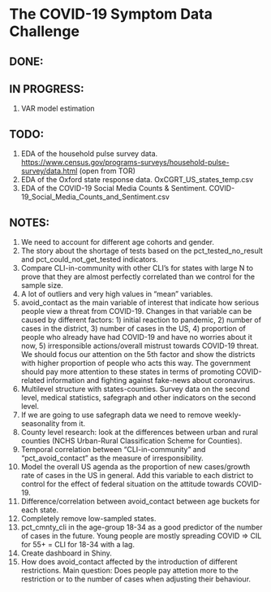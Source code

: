 # The COVID-19 Symptom Data Challenge

## DONE:

## IN PROGRESS:
1. VAR model estimation

## TODO:
1. EDA of the household pulse survey data. https://www.census.gov/programs-surveys/household-pulse-survey/data.html (open from TOR)
2. EDA of the Oxford state response data. OxCGRT_US_states_temp.csv
3. EDA of the COVID-19 Social Media Counts & Sentiment. COVID-19_Social_Media_Counts_and_Sentiment.csv

## NOTES:
1. We need to account for different age cohorts and gender.
2. The story about the shortage of tests based on the pct_tested_no_result and pct_could_not_get_tested indicators.
3. Compare CLI-in-community with other CLI’s for states with large N to prove that they are almost perfectly correlated than we control for the sample size.
4. A lot of outliers and very high values in “mean” variables.
5. avoid_contact as the main variable of interest that indicate how serious people view a threat from COVID-19. Changes in that variable can be caused by different factors: 1) initial reaction to pandemic, 2) number of cases in the district, 3) number of cases in the US, 4) proportion of people who already have had COVID-19 and have no worries about it now, 5) irresponsible actions/overall mistrust towards COVID-19 threat. We should focus our attention on the 5th factor and show the districts with higher proportion of people who acts this way. The government should pay more attention to these states in terms of promoting COVID-related information and fighting against fake-news about coronavirus.
6. Multilevel structure with states-counties. Survey data on the second level, medical statistics, safegraph and other indicators on the second level.
7. If we are going to use safegraph data we need to remove weekly-seasonality from it.
8. County level research: look at the differences between urban and rural counties (NCHS Urban-Rural Classification Scheme for Counties).
9. Temporal correlation between “CLI-in-community” and “pct_avoid_contact” as the measure of irresponsibility.
10.	Model the overall US agenda as the proportion of new cases/growth rate of cases in the US in general. Add this variable to each district to control for the effect of federal situation on the attitude towards COVID-19.
11. Difference/correlation between avoid_contact between age buckets for each state.
12. Completely remove low-sampled states.
13. pct_cmnty_cli in the age-group 18-34 as a good predictor of the number of cases in the future. Young people are mostly spreading COVID => CIL for 55+ = CLI for 18-34 with a lag.
14. Create dashboard in Shiny.
15. How does avoid_contact affected by the introduction of different restrictions. Main question: Does people pay attetion more to the restriction or to the number of cases when adjusting their behaviour.


